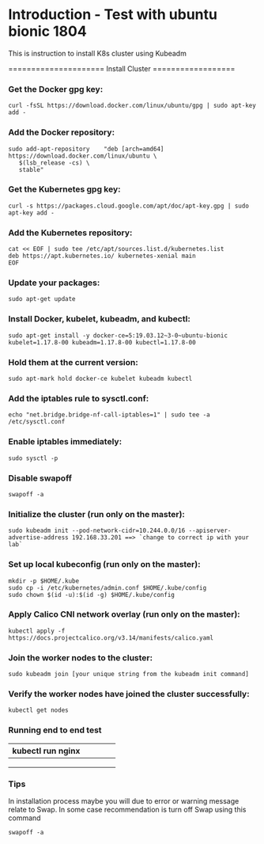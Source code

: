 # Introduction - Test with ubuntu bionic 1804

This is instruction to install K8s cluster using Kubeadm

===================== Install Cluster ==================

### Get the Docker gpg key:
```
curl -fsSL https://download.docker.com/linux/ubuntu/gpg | sudo apt-key add -
```
### Add the Docker repository:
```
sudo add-apt-repository    "deb [arch=amd64] https://download.docker.com/linux/ubuntu \
   $(lsb_release -cs) \
   stable"
```
### Get the Kubernetes gpg key:
```
curl -s https://packages.cloud.google.com/apt/doc/apt-key.gpg | sudo apt-key add -
```
### Add the Kubernetes repository:
```
cat << EOF | sudo tee /etc/apt/sources.list.d/kubernetes.list
deb https://apt.kubernetes.io/ kubernetes-xenial main
EOF
```
### Update your packages:
```
sudo apt-get update
```
### Install Docker, kubelet, kubeadm, and kubectl:
```
sudo apt-get install -y docker-ce=5:19.03.12~3-0~ubuntu-bionic kubelet=1.17.8-00 kubeadm=1.17.8-00 kubectl=1.17.8-00
```
### Hold them at the current version:
```
sudo apt-mark hold docker-ce kubelet kubeadm kubectl
```
### Add the iptables rule to sysctl.conf:
```
echo "net.bridge.bridge-nf-call-iptables=1" | sudo tee -a /etc/sysctl.conf
```
### Enable iptables immediately:
```
sudo sysctl -p
```
### Disable swapoff 

```
swapoff -a 
``` 

### Initialize the cluster (run only on the master):
```
sudo kubeadm init --pod-network-cidr=10.244.0.0/16 --apiserver-advertise-address 192.168.33.201 ==> `change to correct ip with your lab`
```
### Set up local kubeconfig (run only on the master):
```
mkdir -p $HOME/.kube
sudo cp -i /etc/kubernetes/admin.conf $HOME/.kube/config
sudo chown $(id -u):$(id -g) $HOME/.kube/config
```
### Apply Calico CNI network overlay (run only on the master):
```
kubectl apply -f https://docs.projectcalico.org/v3.14/manifests/calico.yaml
```
### Join the worker nodes to the cluster:
```
sudo kubeadm join [your unique string from the kubeadm init command]
```
### Verify the worker nodes have joined the cluster successfully:
```
kubectl get nodes
```
### Running end to end test
|  kubectl run nginx  |   |   |   |   |
|---|---|---|---|---|
|   |   |   |   |   |
|   |   |   |   |   |
|   |   |   |   |   |

### Tips

In installation process maybe you will due to error or warning message relate to Swap.
In some case recommendation is turn off Swap using this command 
```
swapoff -a 
``` 
